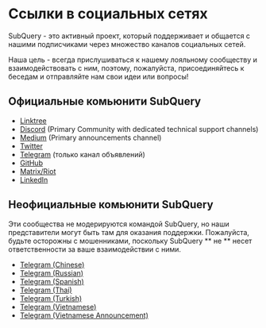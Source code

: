 # Ссылки в социальных сетях

SubQuery - это активный проект, который поддерживает и общается с нашими подписчиками через множество каналов социальных сетей.

Наша цель - всегда прислушиваться к нашему лояльному сообществу и взаимодействовать с ним, поэтому, пожалуйста, присоединяйтесь к беседам и отправляйте нам свои идеи или вопросы!

## Официальные комьюнити SubQuery

- [Linktree](https://linktr.ee/subquerynetwork)
- [Discord](https://discord.com/invite/subquery) (Primary Community with dedicated technical support channels)
- [Medium](https://subquery.medium.com) (Primary announcements channel)
- [Twitter](https://twitter.com/subquerynetwork)
- [Telegram](https://t.me/subquerynetwork) (только канал объявлений)
- [GitHub](https://github.com/SubQuery/subql)
- [Matrix/Riot](https://matrix.to/#/#subquery:matrix.org)
- [LinkedIn](https://www.linkedin.com/company/subquery)

## Неофициальные комьюнити SubQuery

Эти сообщества не модерируются командой SubQuery, но наши представители могут быть там для оказания поддержки. Пожалуйста, будьте осторожны с мошенниками, поскольку SubQuery ** не ** несет ответственности за ваше взаимодействии с ними.

- [Telegram (Chinese)](https://t.me/subquerychina)
- [Telegram (Russian)](https://t.me/SubQuery_russia)
- [Telegram (Spanish)](https://t.me/SubQueryES)
- [Telegram (Thai)](https://t.me/subquerynetworkthai)
- [Telegram (Turkish)](https://t.me/subquery_TR)
- [Telegram (Vietnamese)](https://t.me/subqueryvietnam)
- [Telegram (Vietnamese Announcement)](https://t.me/subqueryannvn)
